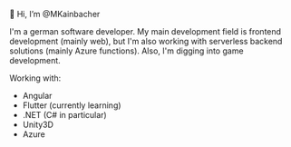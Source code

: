 👋 Hi, I’m @MKainbacher

I'm a german software developer.
My main development field is frontend development (mainly web), but I'm also working with serverless backend solutions (mainly Azure functions).
Also, I'm digging into game development.

Working with:
- Angular
- Flutter (currently learning)
- .NET (C# in particular)
- Unity3D
- Azure

<!---
MKainbacher/MKainbacher is a ✨ special ✨ repository because its `README.md` (this file) appears on your GitHub profile.
You can click the Preview link to take a look at your changes.
--->

